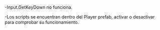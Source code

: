 -Input.GetKeyDown no funciona.

-Los scripts se encuentran dentro del Player prefab, activar o desactivar para comprobar su funcionamiento.
